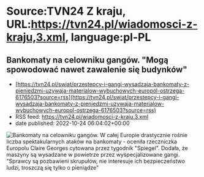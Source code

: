 # Source:TVN24 Z kraju, URL:https://tvn24.pl/wiadomosci-z-kraju,3.xml, language:pl-PL

## Bankomaty na celowniku gangów. "Mogą spowodować nawet zawalenie się budynków"
 - [https://tvn24.pl/swiat/przestepcy-i-gangi-wysadzaja-bankomaty-z-pieniedzmi-uzywaja-materialow-wybuchowych-europol-ostrzega-6176503?source=rss](https://tvn24.pl/swiat/przestepcy-i-gangi-wysadzaja-bankomaty-z-pieniedzmi-uzywaja-materialow-wybuchowych-europol-ostrzega-6176503?source=rss)
 - RSS feed: https://tvn24.pl/wiadomosci-z-kraju,3.xml
 - date published: 2022-10-24 06:04:02+00:00

<img alt="Bankomaty na celowniku gangów. " src="https://tvn24.pl/najnowsze/cdn-zdjecie-wi56lp-bankomat-bank-platnosci-4659429/alternates/LANDSCAPE_1280" />
    W całej Europie drastycznie rośnie liczba spektakularnych ataków na bankomaty - oceniła rzeczniczka Europolu Claire Georges cytowana przez tygodnik "Spiegel". Dodała, że maszyny są wysadzane w powietrze przez wyspecjalizowane gangi. "Sprawcy są pozbawieni skrupułów, nie interesuje ich bezpieczeństwo ludzi, troszczą się tylko o pieniądze" 

